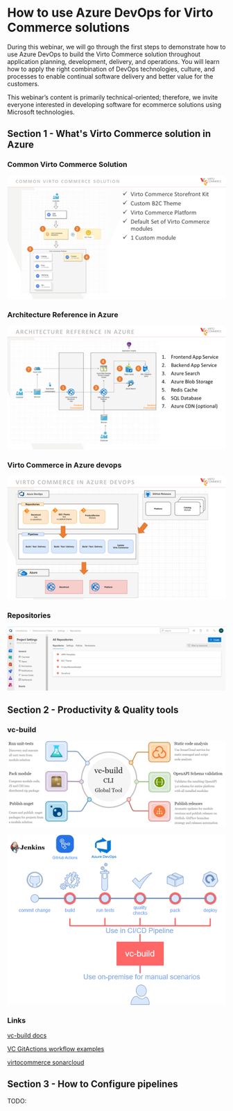 # How to use Azure DevOps for Virto Commerce solutions

During this webinar, we will go through the first steps to demonstrate how to use Azure DevOps to build the Virto Commerce solution throughout application planning, development, delivery, and operations. You will learn how to apply the right combination of DevOps technologies, culture, and processes to enable continual software delivery and better value for the customers.

This webinar’s content is primarily technical-oriented; therefore, we invite everyone interested in developing software for ecommerce solutions using Microsoft technologies.

## Section 1 - What's Virto Commerce solution in Azure

### Common Virto Commerce Solution
![](Slide7.PNG)

### Architecture Reference in Azure
![](Slide8.PNG)

### Virto Commerce in Azure devops
![](Slide12.PNG)

### Repositories
![](Repositories.PNG)

## Section 2 - Productivity & Quality tools

### vc-build 
![](slide-13.png)

![](slide-14.png)

### Links

[vc-build docs](https://github.com/VirtoCommerce/vc-platform/tree/master/build)

[VC GitActions workflow examples](https://github.com/VirtoCommerce/vc-platform/blob/master/.github/workflows/main.yml)

[virtocommerce sonarcloud](https://sonarcloud.io/organizations/virto-commerce/projects)

## Section 3 - How to Configure pipelines
TODO:
